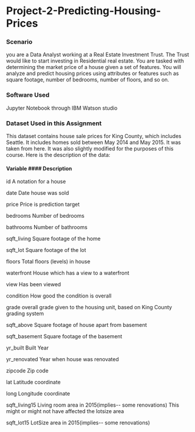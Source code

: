 # Project-2-Predicting-Housing-Prices

### Scenario

you are a Data Analyst working at a Real Estate Investment Trust. The Trust would like to start investing in Residential real estate. You are tasked with determining the market price of a house given a set of features. You will analyze and predict housing prices using attributes or features such as square footage, number of bedrooms, number of floors, and so on.


### Software Used 

Jupyter Notebook through IBM Watson studio 

### Dataset Used in this Assignment
This dataset contains house sale prices for King County, which includes Seattle. It includes homes sold between May 2014 and May 2015. It was taken from here. It was also slightly modified for the purposes of this course. Here is the description of the data:

#### Variable	      #### Description

id	       A notation for a house

date	      Date house was sold

price	       Price is prediction target

bedrooms	     Number of bedrooms

bathrooms	    Number of bathrooms

sqft_living	   Square footage of the home

sqft_lot	    Square footage of the lot

floors	    Total floors (levels) in house

waterfront	   House which has a view to a waterfront

view	      Has been viewed

condition	    How good the condition is overall

grade	      overall grade given to the housing unit, based on King County grading system

sqft_above	      Square footage of house apart from basement

sqft_basement	      Square footage of the basement

yr_built	       Built Year

yr_renovated	    Year when house was renovated

zipcode	        Zip code

lat	Latitude         coordinate

long	Longitude coordinate

sqft_living15	        Living room area in 2015(implies-- some renovations) This might or might not have affected the lotsize area
  
  
 sqft_lot15	          LotSize area in 2015(implies-- some renovations)


